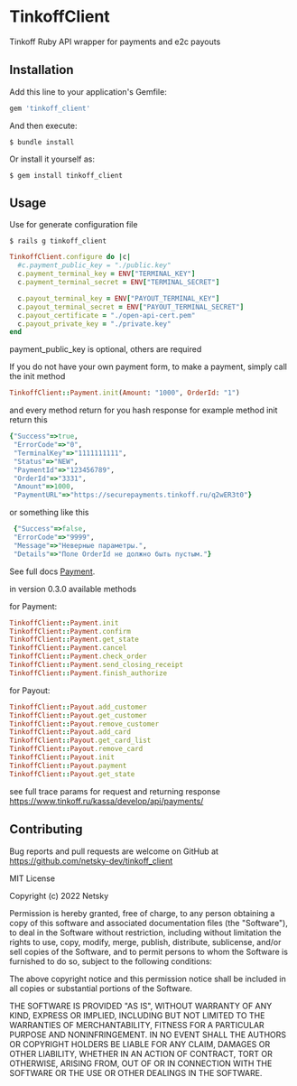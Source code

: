 # TinkoffClient

Tinkoff Ruby API wrapper for payments and e2c payouts 

## Installation

Add this line to your application's Gemfile:

```ruby
gem 'tinkoff_client'
```

And then execute:

    $ bundle install

Or install it yourself as:

    $ gem install tinkoff_client

## Usage

Use for generate configuration file
 
    $ rails g tinkoff_client

```ruby
TinkoffClient.configure do |c|
  #c.payment_public_key = "./public.key"
  c.payment_terminal_key = ENV["TERMINAL_KEY"]
  c.payment_terminal_secret = ENV["TERMINAL_SECRET"]

  c.payout_terminal_key = ENV["PAYOUT_TERMINAL_KEY"]
  c.payout_terminal_secret = ENV["PAYOUT_TERMINAL_SECRET"]
  c.payout_certificate = "./open-api-cert.pem"
  c.payout_private_key = "./private.key"
end

```
payment_public_key is optional, others are required

If you do not have your own payment form, to make a payment, simply call the init method

```ruby
TinkoffClient::Payment.init(Amount: "1000", OrderId: "1")
```

and every method return for you hash response for example method init return this
```ruby
{"Success"=>true,
 "ErrorCode"=>"0",
 "TerminalKey"=>"1111111111",
 "Status"=>"NEW",
 "PaymentId"=>"123456789",
 "OrderId"=>"3331",
 "Amount"=>1000,
 "PaymentURL"=>"https://securepayments.tinkoff.ru/q2wER3t0"}
 ```

or something like this

```ruby
 {"Success"=>false, 
 "ErrorCode"=>"9999", 
 "Message"=>"Неверные параметры.", 
 "Details"=>"Поле OrderId не должно быть пустым."}
 ```

See full docs
[Payment](https://www.rubydoc.info/gems/tinkoff_client/0.2.0/TinkoffClient/Payment).

in version 0.3.0 available methods

for Payment:
```ruby
TinkoffClient::Payment.init
TinkoffClient::Payment.confirm
TinkoffClient::Payment.get_state
TinkoffClient::Payment.cancel
TinkoffClient::Payment.check_order
TinkoffClient::Payment.send_closing_receipt
TinkoffClient::Payment.finish_authorize
```


for Payout:
```ruby
TinkoffClient::Payout.add_customer
TinkoffClient::Payout.get_customer
TinkoffClient::Payout.remove_customer
TinkoffClient::Payout.add_card
TinkoffClient::Payout.get_card_list
TinkoffClient::Payout.remove_card
TinkoffClient::Payout.init
TinkoffClient::Payout.payment
TinkoffClient::Payout.get_state

```



see full trace params for request and returning response
https://www.tinkoff.ru/kassa/develop/api/payments/
## Contributing

Bug reports and pull requests are welcome on GitHub at https://github.com/netsky-dev/tinkoff_client



MIT License

Copyright (c) 2022 Netsky

Permission is hereby granted, free of charge, to any person obtaining a copy
of this software and associated documentation files (the "Software"), to deal
in the Software without restriction, including without limitation the rights
to use, copy, modify, merge, publish, distribute, sublicense, and/or sell
copies of the Software, and to permit persons to whom the Software is
furnished to do so, subject to the following conditions:

The above copyright notice and this permission notice shall be included in all
copies or substantial portions of the Software.

THE SOFTWARE IS PROVIDED "AS IS", WITHOUT WARRANTY OF ANY KIND, EXPRESS OR
IMPLIED, INCLUDING BUT NOT LIMITED TO THE WARRANTIES OF MERCHANTABILITY,
FITNESS FOR A PARTICULAR PURPOSE AND NONINFRINGEMENT. IN NO EVENT SHALL THE
AUTHORS OR COPYRIGHT HOLDERS BE LIABLE FOR ANY CLAIM, DAMAGES OR OTHER
LIABILITY, WHETHER IN AN ACTION OF CONTRACT, TORT OR OTHERWISE, ARISING FROM,
OUT OF OR IN CONNECTION WITH THE SOFTWARE OR THE USE OR OTHER DEALINGS IN THE
SOFTWARE.
